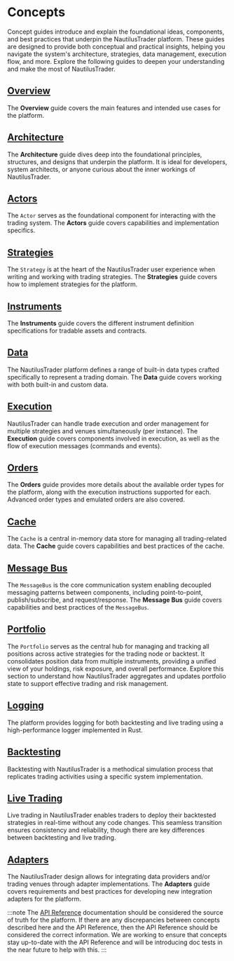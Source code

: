 # Concepts

Concept guides introduce and explain the foundational ideas, components, and best practices that underpin the NautilusTrader platform.
These guides are designed to provide both conceptual and practical insights, helping you navigate the system's architecture, strategies, data management, execution flow, and more.
Explore the following guides to deepen your understanding and make the most of NautilusTrader.

## [Overview](overview.md)

The **Overview** guide covers the main features and intended use cases for the platform.

## [Architecture](architecture.md)

The **Architecture** guide dives deep into the foundational principles, structures, and designs that underpin
the platform. It is ideal for developers, system architects, or anyone curious about the inner workings of NautilusTrader.

## [Actors](actors.md)

The `Actor` serves as the foundational component for interacting with the trading system.
The **Actors** guide covers capabilities and implementation specifics.

## [Strategies](strategies.md)

The `Strategy` is at the heart of the NautilusTrader user experience when writing and working with
trading strategies. The **Strategies** guide covers how to implement strategies for the platform.

## [Instruments](instruments.md)

The **Instruments** guide covers the different instrument definition specifications for tradable assets and contracts.

## [Data](data.md)

The NautilusTrader platform defines a range of built-in data types crafted specifically to represent
a trading domain. The **Data** guide covers working with both built-in and custom data.

## [Execution](execution.md)

NautilusTrader can handle trade execution and order management for multiple strategies and venues
simultaneously (per instance). The **Execution** guide covers components involved in execution, as
well as the flow of execution messages (commands and events).

## [Orders](orders.md)

The **Orders** guide provides more details about the available order types for the platform, along with
the execution instructions supported for each. Advanced order types and emulated orders are also covered.

## [Cache](cache.md)

The `Cache` is a central in-memory data store for managing all trading-related data.
The **Cache** guide covers capabilities and best practices of the cache.

## [Message Bus](message_bus.md)

The `MessageBus` is the core communication system enabling decoupled messaging patterns between components,
including point-to-point, publish/subscribe, and request/response.
The **Message Bus** guide covers capabilities and best practices of the `MessageBus`.

## [Portfolio](portfolio.md)

The `Portfolio` serves as the central hub for managing and tracking all positions across active strategies for the trading node or backtest.
It consolidates position data from multiple instruments, providing a unified view of your holdings, risk exposure, and overall performance.
Explore this section to understand how NautilusTrader aggregates and updates portfolio state to support effective trading and risk management.

## [Logging](logging.md)

The platform provides logging for both backtesting and live trading using a high-performance logger implemented in Rust.

## [Backtesting](backtesting.md)

Backtesting with NautilusTrader is a methodical simulation process that replicates trading
activities using a specific system implementation.

## [Live Trading](live.md)

Live trading in NautilusTrader enables traders to deploy their backtested strategies in real-time
without any code changes. This seamless transition ensures consistency and reliability, though there
are key differences between backtesting and live trading.

## [Adapters](adapters.md)

The NautilusTrader design allows for integrating data providers and/or trading venues through adapter implementations.
The **Adapters** guide covers requirements and best practices for developing new integration adapters for the platform.

:::note
The [API Reference](../api_reference/index.md) documentation should be considered the source of truth
for the platform. If there are any discrepancies between concepts described here and the API Reference,
then the API Reference should be considered the correct information. We are working to ensure that
concepts stay up-to-date with the API Reference and will be introducing doc tests in the near future
to help with this.
:::

